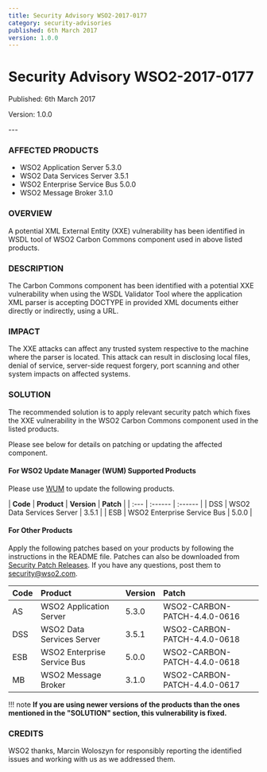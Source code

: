 ```yaml
---
title: Security Advisory WSO2-2017-0177
category: security-advisories
published: 6th March 2017
version: 1.0.0
---
```


# Security Advisory WSO2-2017-0177

<p class="doc-version">Published: 6th March 2017</p>
<p class="doc-version">Version: 1.0.0</p>
---

### AFFECTED PRODUCTS
* WSO2 Application Server 5.3.0
* WSO2 Data Services Server 3.5.1
* WSO2 Enterprise Service Bus 5.0.0
* WSO2 Message Broker 3.1.0


### OVERVIEW
A potential XML External Entity (XXE) vulnerability has been identified in WSDL tool of WSO2 Carbon Commons component used in above listed products.


### DESCRIPTION
The Carbon Commons component has been identified with a potential XXE vulnerability when using the WSDL Validator Tool where the application XML parser is accepting DOCTYPE in provided XML documents either directly or indirectly, using a URL.


### IMPACT
The XXE attacks can affect any trusted system respective to the machine where the parser is located. This attack can result in disclosing local files, denial of service, server-side request forgery, port scanning and other system impacts on affected systems.


### SOLUTION
The recommended solution is to apply relevant security patch which fixes the XXE vulnerability in the WSO2 Carbon Commons component used in the listed products.

Please see below for details on patching or updating the affected component.

#### For WSO2 Update Manager (WUM) Supported Products
Please use [WUM](https://wso2.com/updates/wum/) to update the following products.

| **Code** | **Product**          | **Version** | **Patch**                    |
| :--- | :------ | :------ |
| DSS | WSO2 Data Services Server | 3.5.1 |
| ESB | WSO2 Enterprise Service Bus | 5.0.0 |


#### For Other Products
Apply the following patches based on your products by following the instructions in the README file. Patches can also be downloaded from [Security Patch Releases](http://wso2.com/security-patch-releases/). If you have any questions, post them to <security@wso2.com>.


| Code | Product | Version | Patch | 
| :--- | :------ | :------ | :---- |
| AS | WSO2 Application Server | 5.3.0 | WSO2-CARBON-PATCH-4.4.0-0616 |
| DSS | WSO2 Data Services Server | 3.5.1 | WSO2-CARBON-PATCH-4.4.0-0618 |
| ESB | WSO2 Enterprise Service Bus | 5.0.0 | WSO2-CARBON-PATCH-4.4.0-0618 |
| MB | WSO2 Message Broker | 3.1.0 | WSO2-CARBON-PATCH-4.4.0-0617 | 


!!! note
    **If you are using newer versions of the products than the ones mentioned in the "SOLUTION" section, this vulnerability is fixed.**


### CREDITS
WSO2 thanks, Marcin Woloszyn for responsibly reporting the identified issues and working with us as we addressed them.